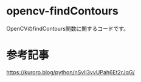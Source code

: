 # opencv-findContours
OpenCVのfindContours関数に関するコードです。

# 参考記事
https://kuroro.blog/python/nSvll3vvUPah6Et2rJqG/
